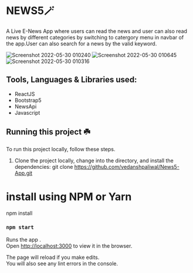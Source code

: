 # NEWS5🪄
A Live E-News App where users can read the news and user can also read news by different categories by switching to catergory menu in navbar of the app.User can also search for a news by the valid keyword.

![Screenshot 2022-05-30 010240](https://user-images.githubusercontent.com/67954788/170888692-622d8519-df9e-4360-9ae7-69fbe065f014.png)
![Screenshot 2022-05-30 010645](https://user-images.githubusercontent.com/67954788/170888706-87ebe895-a971-4037-a396-81ebd7e711db.png)
![Screenshot 2022-05-30 010316](https://user-images.githubusercontent.com/67954788/170888708-9e38461d-a0e7-4721-8001-6c8c273c1fbf.png)


## Tools, Languages & Libraries used:
* ReactJS
* Bootstrap5
* NewsApi
* Javascript

## Running this project ☘️
To run this project locally, follow these steps.

1. Clone the project locally, change into the directory, and install the dependencies:
git clone https://github.com/vedanshpaliwal/News5-App.git

# install using NPM or Yarn
npm install

### `npm start`

Runs the app .\
Open [http://localhost:3000](http://localhost:3000) to view it in the browser.

The page will reload if you make edits.\
You will also see any lint errors in the console.



